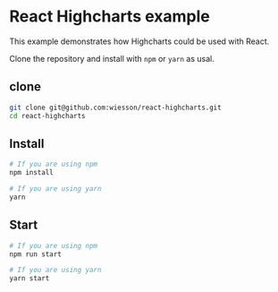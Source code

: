 # React Highcharts example

This example demonstrates how Highcharts could be used with React.

Clone the repository and install with `npm` or `yarn` as usal.

## clone

```bash
git clone git@github.com:wiesson/react-highcharts.git
cd react-highcharts
```

## Install

```bash
# If you are using npm
npm install

# If you are using yarn
yarn
```

## Start

```bash
# If you are using npm
npm run start

# If you are using yarn
yarn start
```
